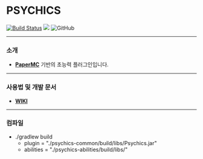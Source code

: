 # PSYCHICS
[![Build Status](https://travis-ci.org/noonmaru/psychics.svg?branch=master)](https://travis-ci.org/noonmaru/psychics)
[![](https://jitpack.io/v/noonmaru/psychics.svg)](https://jitpack.io/#noonmaru/psychics)
![GitHub](https://img.shields.io/github/license/noonmaru/psychics)

---
### 소개
* [**PaperMC**](https://papermc.io/) 기반의 초능력 플러그인입니다.
---

### 사용법 및 개발 문서
* [**WIKI**](https://github.com/noonmaru/psychics/wiki)
---
### 컴파일
* ./gradlew build
  * plugin = "./psychics-common/build/libs/Psychics.jar"
  * abilities = "./psychics-abilities/build/libs/"